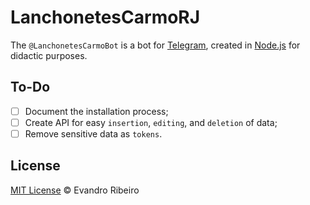 # LanchonetesCarmoRJ

The `@LanchonetesCarmoBot` is a bot for [Telegram][1], created in [Node.js][2] for didactic purposes.

## To-Do
- [ ] Document the installation process;
- [ ] Create API for easy `insertion`, `editing`, and `deletion` of data;
- [ ] Remove sensitive data as `tokens`.

## License
[MIT License][3] © Evandro Ribeiro

[1]: https://telegram.org/
[2]: https://nodejs.org/
[3]: https://ribeiroevandro.mit-license.org/
